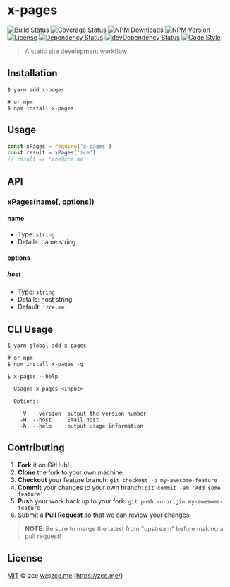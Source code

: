 # x-pages

[![Build Status][travis-image]][travis-url]
[![Coverage Status][codecov-image]][codecov-url]
[![NPM Downloads][downloads-image]][downloads-url]
[![NPM Version][version-image]][version-url]
[![License][license-image]][license-url]
[![Dependency Status][dependency-image]][dependency-url]
[![devDependency Status][devdependency-image]][devdependency-url]
[![Code Style][style-image]][style-url]

> A static site development workflow

## Installation

```shell
$ yarn add x-pages

# or npm
$ npm install x-pages
```

## Usage

<!-- TODO: Introduction of API use -->

```javascript
const xPages = require('x-pages')
const result = xPages('zce')
// result => 'zce@zce.me'
```

## API

<!-- TODO: Introduction of API -->

### xPages(name[, options])

#### name

- Type: `string`
- Details: name string

#### options

##### host

- Type: `string`
- Details: host string
- Default: `'zce.me'`

## CLI Usage

<!-- TODO: Introduction of CLI -->

```shell
$ yarn global add x-pages

# or npm
$ npm install x-pages -g
```

```shell
$ x-pages --help

  Usage: x-pages <input>

  Options:

    -V, --version  output the version number
    -H, --host     Email host
    -h, --help     output usage information
```

## Contributing

1. **Fork** it on GitHub!
2. **Clone** the fork to your own machine.
3. **Checkout** your feature branch: `git checkout -b my-awesome-feature`
4. **Commit** your changes to your own branch: `git commit -am 'Add some feature'`
5. **Push** your work back up to your fork: `git push -u origin my-awesome-feature`
6. Submit a **Pull Request** so that we can review your changes.

> **NOTE**: Be sure to merge the latest from "upstream" before making a pull request!

## License

[MIT](LICENSE) &copy; zce <w@zce.me> (https://zce.me/)



[travis-image]: https://img.shields.io/travis/zce/x-pages.svg
[travis-url]: https://travis-ci.org/zce/x-pages
[codecov-image]: https://img.shields.io/codecov/c/github/zce/x-pages.svg
[codecov-url]: https://codecov.io/gh/zce/x-pages
[downloads-image]: https://img.shields.io/npm/dm/x-pages.svg
[downloads-url]: https://npmjs.org/package/x-pages
[version-image]: https://img.shields.io/npm/v/x-pages.svg
[version-url]: https://npmjs.org/package/x-pages
[license-image]: https://img.shields.io/npm/l/x-pages.svg
[license-url]: https://github.com/zce/x-pages/blob/master/LICENSE
[dependency-image]: https://img.shields.io/david/zce/x-pages.svg
[dependency-url]: https://david-dm.org/zce/x-pages
[devdependency-image]: https://img.shields.io/david/dev/zce/x-pages.svg
[devdependency-url]: https://david-dm.org/zce/x-pages?type=dev
[style-image]: https://img.shields.io/badge/code_style-standard-brightgreen.svg
[style-url]: http://standardjs.com
